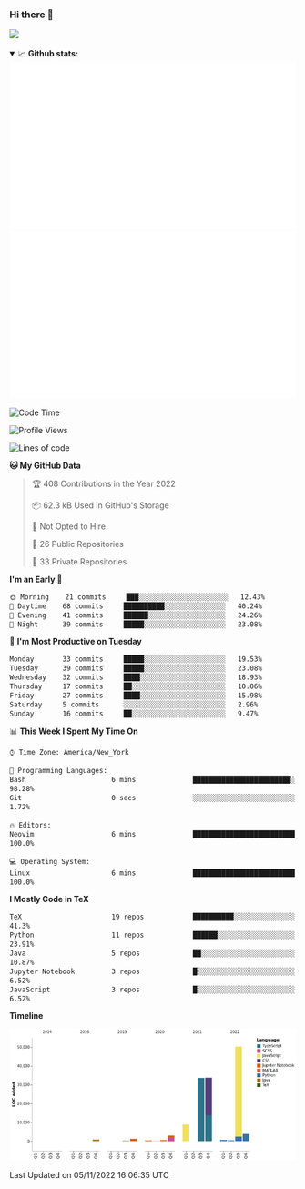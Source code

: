 ### Hi there 👋
 <!--<a href=""><img src="https://img.shields.io/badge/gmail-%23D14836.svg?&style=for-the-badge&logo=gmail&logoColor=white"/></a>-->
 <a href="https://twitter.com/shahanM"><img src="https://img.shields.io/badge/twitter-%231DA1F2.svg?&style=for-the-badge&logo=twitter&logoColor=white"/></a>
 <!--<a href=""><img src="https://img.shields.io/badge/linkedin-%230077B5.svg?&style=for-the-badge&logo=linkedin&logoColor=white"/></a>-->
<details open>
  <summary>📈 <b>Github stats:</b></summary>
  <img src="https://raw.githubusercontent.com/ShahanM/stats-github/master/generated/overview.svg#gh-dark-mode-only" />
  <!--![](https://raw.githubusercontent.com/username/github-stats/master/generated/overview.svg#gh-light-mode-only)-->
  <img src="https://raw.githubusercontent.com/ShahanM/stats-github/master/generated/languages.svg#gh-dark-mode-only" />
  <!--![](https://raw.githubusercontent.com/username/github-stats/master/generated/languages.svg#gh-light-mode-only)-->
  <!--<img src="https://raw.githubusercontent.com/ShahanM/github-stats/master/generated/overview.svg"/>-->
  <!--<img src="https://raw.githubusercontent.com/ShahanM/github-stats/master/generated/languages.svg"/>-->
</details>


<!--
**ShahanM/ShahanM** is a ✨ _special_ ✨ repository because its `README.md` (this file) appears on your GitHub profile.

Here are some ideas to get you started:

- 🔭 I’m currently working on ...
- 🌱 I’m currently learning ...
- 👯 I’m looking to collaborate on ...
- 🤔 I’m looking for help with ...
- 💬 Ask me about ...
- 📫 How to reach me: ...
- 😄 Pronouns: ...
- ⚡ Fun fact: ...
-->

<!--START_SECTION:waka-->
![Code Time](http://img.shields.io/badge/Code%20Time-584%20hrs%2038%20mins-blue)

![Profile Views](http://img.shields.io/badge/Profile%20Views-0-blue)

![Lines of code](https://img.shields.io/badge/From%20Hello%20World%20I%27ve%20Written-138%20Thousand%20lines%20of%20code-blue)

**🐱 My GitHub Data** 

> 🏆 408 Contributions in the Year 2022
 > 
> 📦 62.3 kB Used in GitHub's Storage 
 > 
> 🚫 Not Opted to Hire
 > 
> 📜 26 Public Repositories 
 > 
> 🔑 33 Private Repositories  
 > 
**I'm an Early 🐤** 

```text
🌞 Morning    21 commits     ███░░░░░░░░░░░░░░░░░░░░░░   12.43% 
🌆 Daytime    68 commits     ██████████░░░░░░░░░░░░░░░   40.24% 
🌃 Evening    41 commits     ██████░░░░░░░░░░░░░░░░░░░   24.26% 
🌙 Night      39 commits     █████░░░░░░░░░░░░░░░░░░░░   23.08%

```
📅 **I'm Most Productive on Tuesday** 

```text
Monday       33 commits     █████░░░░░░░░░░░░░░░░░░░░   19.53% 
Tuesday      39 commits     █████░░░░░░░░░░░░░░░░░░░░   23.08% 
Wednesday    32 commits     ████░░░░░░░░░░░░░░░░░░░░░   18.93% 
Thursday     17 commits     ██░░░░░░░░░░░░░░░░░░░░░░░   10.06% 
Friday       27 commits     ████░░░░░░░░░░░░░░░░░░░░░   15.98% 
Saturday     5 commits      ░░░░░░░░░░░░░░░░░░░░░░░░░   2.96% 
Sunday       16 commits     ██░░░░░░░░░░░░░░░░░░░░░░░   9.47%

```


📊 **This Week I Spent My Time On** 

```text
⌚︎ Time Zone: America/New_York

💬 Programming Languages: 
Bash                     6 mins              ████████████████████████░   98.28% 
Git                      0 secs              ░░░░░░░░░░░░░░░░░░░░░░░░░   1.72%

🔥 Editors: 
Neovim                   6 mins              █████████████████████████   100.0%

💻 Operating System: 
Linux                    6 mins              █████████████████████████   100.0%

```

**I Mostly Code in TeX** 

```text
TeX                      19 repos            ██████████░░░░░░░░░░░░░░░   41.3% 
Python                   11 repos            ██████░░░░░░░░░░░░░░░░░░░   23.91% 
Java                     5 repos             ██░░░░░░░░░░░░░░░░░░░░░░░   10.87% 
Jupyter Notebook         3 repos             █░░░░░░░░░░░░░░░░░░░░░░░░   6.52% 
JavaScript               3 repos             █░░░░░░░░░░░░░░░░░░░░░░░░   6.52%

```


**Timeline**

![Chart not found](https://raw.githubusercontent.com/ShahanM/ShahanM/main/charts/bar_graph.png) 


 Last Updated on 05/11/2022 16:06:35 UTC
<!--END_SECTION:waka-->
